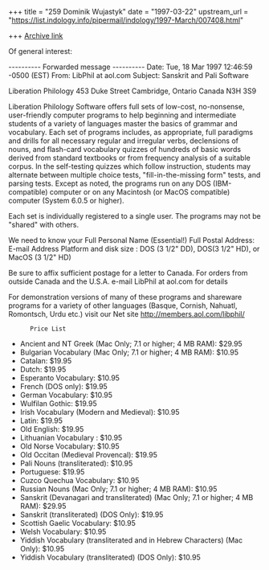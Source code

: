 +++
title = "259 Dominik Wujastyk"
date = "1997-03-22"
upstream_url = "https://list.indology.info/pipermail/indology/1997-March/007408.html"

+++
[Archive link](https://list.indology.info/pipermail/indology/1997-March/007408.html)

Of general interest:

---------- Forwarded message ----------
Date: Tue, 18 Mar 1997 12:46:59 -0500 (EST)
From: LibPhil at aol.com
Subject: Sanskrit and Pali Software

Liberation Philology
453 Duke Street
Cambridge, Ontario
Canada N3H 3S9

Liberation Philology Software offers full sets of low-cost,
no-nonsense, user-friendly computer programs to help beginning
and intermediate students of a variety of languages master
the basics of grammar and vocabulary.
Each set of programs includes, as appropriate,
full paradigms and drills for all necessary
regular and irregular verbs, declensions of nouns,
and flash-card vocabulary quizzes of hundreds of
basic words derived from standard textbooks
or from frequency analysis of a suitable corpus.
In the self-testing quizzes which follow instruction,
students may alternate between multiple choice tests,
"fill-in-the-missing form" tests, and parsing tests.
Except as noted, the programs run on any DOS (IBM-compatible)
computer or on any Macintosh (or MacOS compatible)
computer (System 6.0.5 or higher).

Each set is individually registered to a single user.
The programs may not be "shared" with others.

We need to know your
Full Personal Name (Essential!)
Full Postal Address:
E-mail Address
Platform and disk size :
DOS (3 1/2" DD), DOS(3 1/2" HD), or MacOS (3 1/2" HD)

Be sure to affix sufficient postage for a letter to Canada.
For orders from outside Canada and the U.S.A.
e-mail LibPhil at aol.com for details

For demonstration versions of many of these programs and
shareware programs for a variety of other languages
(Basque, Cornish, Nahuatl, Romontsch, Urdu etc.)
visit our Net site
http://members.aol.com/libphil/

          Price List

* Ancient and NT Greek
          (Mac Only; 7.1 or higher; 4 MB RAM): $29.95
* Bulgarian Vocabulary
          (Mac Only; 7.1 or higher; 4 MB RAM): $10.95
* Catalan: $19.95
* Dutch: $19.95
* Esperanto Vocabulary: $10.95
* French (DOS only): $19.95
* German Vocabulary: $10.95
* Wulfilan Gothic: $19.95
* Irish Vocabulary (Modern and Medieval): $10.95
* Latin: $19.95
* Old English: $19.95
* Lithuanian Vocabulary : $10.95
* Old Norse Vocabulary: $10.95
* Old Occitan (Medieval Provencal): $19.95
* Pali Nouns (transliterated): $10.95
* Portuguese: $19.95
* Cuzco Quechua Vocabulary: $10.95
* Russian Nouns
          (Mac Only; 7.1 or higher; 4 MB RAM): $10.95
* Sanskrit (Devanagari and transliterated)
          (Mac Only; 7.1 or higher; 4 MB RAM): $29.95
* Sanskrit (transliterated) (DOS Only): $19.95
* Scottish Gaelic Vocabulary: $10.95
* Welsh Vocabulary: $10.95
* Yiddish Vocabulary (transliterated and
          in Hebrew Characters) (Mac Only): $10.95
* Yiddish Vocabulary (transliterated) (DOS Only): $10.95







